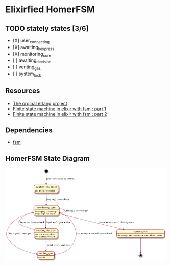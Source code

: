 Elixirfied HomerFSM
===================

TODO stately states \[3/6\]
---------------------------

-   \[X\] user<sub>connecting</sub>
-   \[X\] awaiting<sub>keypress</sub>
-   \[X\] monitoring<sub>core</sub>
-   \[ \] awaiting<sub>decision</sub>
-   \[ \] venting<sub>gas</sub>
-   \[ \] system<sub>lock</sub>

Resources
---------

-   [The orginal erlang project](https://howistart.org/posts/erlang/1)
-   [Finite state machine in elixir with fsm : part 1](https://isotope11.com/blog/a-tour-of-finite-states-in-elixir-part-1)
-   [Finite state machine in elixir with fsm : part 2](https://isotope11.com/blog/a-tour-of-finite-state-machines-in-elixir-part-2)

Dependencies
------------

-   [fsm](https://github.com/sasa1977/fsm)

HomerFSM State Diagram
----------------------

![](fsm-dia.png)
